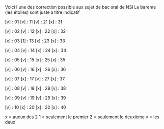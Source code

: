 Voici l'une des correction possible aux sujet de bac oral de NSI
Le barème (les étoiles) sont juste a titre indicatif

[v] : 01     [v] : 11     [v] : 21     [x] : 31

[v] : 02     [v] : 12     [x] : 22     [x] : 32

[x] : 03     [1] : 13     [x] : 23     [x] : 33

[v] : 04     [v] : 14     [x] : 24     [x] : 34

[x] : 05     [v] : 15     [x] : 25     [x] : 35

[v] : 06     [v] : 16     [x] : 26     [x] : 36

[v] : 07     [x] : 17     [v] : 27     [x] : 37

[v] : 08     [v] : 18     [x] : 28     [v] : 38

[v] : 09     [v] : 19     [v] : 29     [x] : 39

[v] : 10     [x] : 20     [x] : 30     [x] : 40

x = aucun des 2
1 = seulement le premier 
2 = seulement le deuxième
v = les deux